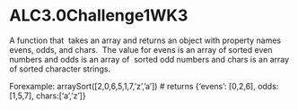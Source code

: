 # ALC3.0Challenge1WK3

A function that  takes an array and returns an object with property names evens, odds, and chars.  The value for evens is an array of sorted even numbers and odds is an array of  sorted odd numbers and chars is an array of sorted character strings.  

Forexample:
arraySort([2,0,6,5,1,7,’z’,’a’])  # returns {‘evens’: [0,2,6], odds: [1,5,7], chars:[‘a’,’z’]} 
